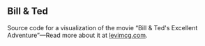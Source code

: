 ## Bill & Ted

Source code for a visualization of the movie “Bill & Ted's Excellent Adventure”—Read more about it at [levimcg.com](http://www.levimcg.com). 
